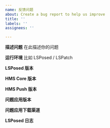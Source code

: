 ```yaml
---
name: 反馈问题
about: Create a bug report to help us improve
title: ''
labels: ''
assignees: ''

---
```


**描述问题**
在此描述你的问题


**运行环境**
比如 LSPosed / LSPatch 

**LSPosed 版本**


**HMS Core 版本**


**HMS Push 版本**


**问题应用版本**


**问题应用下载渠道**


**LSPosed 日志**
